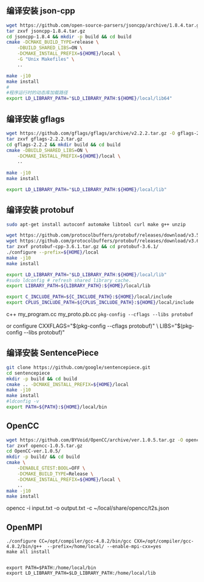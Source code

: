 ## 编译安装 json-cpp

```bash
wget https://github.com/open-source-parsers/jsoncpp/archive/1.8.4.tar.gz -O jsoncpp-1.8.4.tar.gz
tar zxvf jsoncpp-1.8.4.tar.gz
cd jsoncpp-1.8.4 && mkdir -p build && cd build
cmake -DCMAKE_BUILD_TYPE=release \
	-DBUILD_SHARED_LIBS=ON \
	-DCMAKE_INSTALL_PREFIX=${HOME}/local \
	-G "Unix Makefiles" \
	..

make -j10
make install
#
#程序运行时的动态库加载路径
export LD_LIBRARY_PATH="$LD_LIBRARY_PATH:${HOME}/local/lib64"
```




## 编译安装 gflags

```bash
wget https://github.com/gflags/gflags/archive/v2.2.2.tar.gz -O gflags-2.2.2.tar.gz
tar zxvf gflags-2.2.2.tar.gz
cd gflags-2.2.2 && mkdir build && cd build
cmake -DBUILD_SHARED_LIBS=ON \
    -DCMAKE_INSTALL_PREFIX=${HOME}/local \
    ..  
            
make -j10
make install

export LD_LIBRARY_PATH="$LD_LIBRARY_PATH:${HOME}/local/lib"
```



## 编译安装 protobuf

```bash
sudo apt-get install autoconf automake libtool curl make g++ unzip

wget https://github.com/protocolbuffers/protobuf/releases/download/v3.5.1/protobuf-cpp-3.5.1.tar.gz
wget https://github.com/protocolbuffers/protobuf/releases/download/v3.6.1/protobuf-cpp-3.6.1.tar.gz
tar zxvf protobuf-cpp-3.6.1.tar.gz && cd protobuf-3.6.1/
./configure --prefix=${HOME}/local
make -j10
make install

export LD_LIBRARY_PATH="$LD_LIBRARY_PATH:${HOME}/local/lib"
#sudo ldconfig # refresh shared library cache.
export LIBRARY_PATH=${LIBRARY_PATH}:${HOME}/local/lib

export C_INCLUDE_PATH=${C_INCLUDE_PATH}:${HOME}/local/include
export CPLUS_INCLUDE_PATH=${CPLUS_INCLUDE_PATH}:${HOME}/local/include
```

c++ my_program.cc my_proto.pb.cc `pkg-config --cflags --libs protobuf`

or configure CXXFLAGS="$(pkg-config --cflags protobuf)" \
          LIBS="$(pkg-config --libs protobuf)"


## 编译安装 SentencePiece

```bash
git clone https://github.com/google/sentencepiece.git
cd sentencepiece
mkdir -p build && cd build
cmake .. -DCMAKE_INSTALL_PREFIX=${HOME}/local
make -j10
make install
#ldconfig -v
export PATH=${PATH}:${HOME}/local/bin
```


## OpenCC

```bash
wget https://github.com/BYVoid/OpenCC/archive/ver.1.0.5.tar.gz -O opencc-1.0.5.tar.gz
tar zxvf opencc-1.0.5.tar.gz
cd OpenCC-ver.1.0.5/
mkdir -p build/ && cd build 
cmake \
	-DENABLE_GTEST:BOOL=OFF \
	-DCMAKE_BUILD_TYPE=Release \
	-DCMAKE_INSTALL_PREFIX=${HOME}/local \
	..
make -j10
make install

```
opencc -i input.txt -o output.txt -c ~/local/share/opencc/t2s.json


## OpenMPI

```
./configure CC=/opt/compiler/gcc-4.8.2/bin/gcc CXX=/opt/compiler/gcc-4.8.2/bin/g++  --prefix=/home/local/ --enable-mpi-cxx=yes
make all install


export PATH=$PATH:/home/local/bin
export LD_LIBRARY_PATH=$LD_LIBRARY_PATH:/home/local/lib
```

